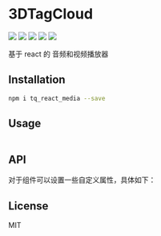 
# 3DTagCloud

![](https://img.shields.io/badge/npm-0.12-orange.svg) ![](https://img.shields.io/github/issues/crazylxr/3dtagcloudforeact.svg) ![](https://img.shields.io/github/forks/crazylxr/3dtagcloudforeact.svg) ![](https://img.shields.io/github/stars/crazylxr/3dtagcloudforeact.svg) ![](https://img.shields.io/github/license/crazylxr/3dtagcloudforeact.svg)

基于 react 的 音频和视频播放器

## Installation

```bash
npm i tq_react_media --save
```

## Usage

```javascript

```

## API
对于组件可以设置一些自定义属性，具体如下：




## License
MIT
